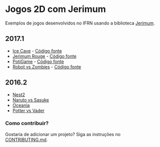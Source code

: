 # Jogos 2D com Jerimum

Exemplos de jogos desenvolvidos no IFRN usando a biblioteca [Jerimum](https://potigol.github.io/Jerimum).

## 2017.1

  - [Ice Cave](https://joaofilipenasc.github.io/Ice-Cave) - [Código fonte](https://github.com/joaofilipenasc/Ice-Cave)
  - [Jerimum Rouge](https://saulodfp.github.io/jerimum-rogue) - [Código fonte](https://github.com/saulodfp/jerimum-rogue) 
  - [PotiGame](https://TiagoLisboa.github.io/PotiGame) - [Código fonte](https://github.com/TiagoLisboa/PotiGame)
  - [Robot vs Zombies](https://Pjeferson.github.com/RobotVsZombies) - [Código fonte](https://github.com/Pjeferson/RobotVsZombies)

## 2016.2

  - [Nest2](https://github.com/henriqueap/Nest2)
  - [Naruto vs Sasuke](https://github.com/maykonkira/Game_Naruto_vs_Sasuke)
  - [Oceania](https://github.com/jonhalex/jogo-oceania)
  - [Potter vs Vader](https://github.com/fscaldas/potigame)

### Como contribuir?

Gostaria de adicionar um projeto? Siga as instruções no [CONTRIBUTING.md](CONTRIBUTING.md).
